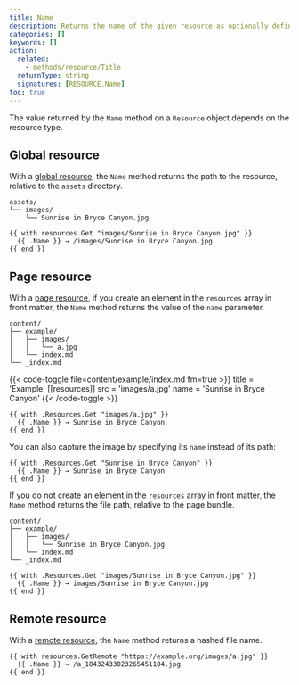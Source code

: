 ```yaml
---
title: Name
description: Returns the name of the given resource as optionally defined in front matter, falling back to its file path.
categories: []
keywords: []
action:
  related:
    - methods/resource/Title
  returnType: string
  signatures: [RESOURCE.Name]
toc: true
---
```


The value returned by the `Name` method on a `Resource` object depends on the resource type.

## Global resource

With a [global resource], the `Name` method returns the path to the resource, relative to the `assets` directory.

```text
assets/
└── images/
    └── Sunrise in Bryce Canyon.jpg
```

```go-html-template
{{ with resources.Get "images/Sunrise in Bryce Canyon.jpg" }}
  {{ .Name }} → /images/Sunrise in Bryce Canyon.jpg
{{ end }}
```

## Page resource

With a [page resource], if you create an element in the `resources` array in front matter, the `Name` method returns the value of the `name` parameter.

```text
content/
├── example/
│   ├── images/
│   │   └── a.jpg
│   └── index.md
└── _index.md
```

{{< code-toggle file=content/example/index.md fm=true >}}
title = 'Example'
[[resources]]
src = 'images/a.jpg'
name = 'Sunrise in Bryce Canyon'
{{< /code-toggle >}}

```go-html-template
{{ with .Resources.Get "images/a.jpg" }}
  {{ .Name }} → Sunrise in Bryce Canyon
{{ end }}
```

You can also capture the image by specifying its `name` instead of its path:

```go-html-template
{{ with .Resources.Get "Sunrise in Bryce Canyon" }}
  {{ .Name }} → Sunrise in Bryce Canyon
{{ end }}
```

If you do not create an element in the `resources` array in front matter, the `Name` method returns the file path, relative to the page bundle.

```text
content/
├── example/
│   ├── images/
│   │   └── Sunrise in Bryce Canyon.jpg
│   └── index.md
└── _index.md
```

```go-html-template
{{ with .Resources.Get "images/Sunrise in Bryce Canyon.jpg" }}
  {{ .Name }} → images/Sunrise in Bryce Canyon.jpg
{{ end }}
```
## Remote resource

With a [remote resource], the `Name` method returns a hashed file name.

```go-html-template
{{ with resources.GetRemote "https://example.org/images/a.jpg" }}
  {{ .Name }} → /a_18432433023265451104.jpg
{{ end }}
```

[global resource]: /getting-started/glossary/#global-resource
[logical path]: /getting-started/glossary/#logical-path
[page resource]: /getting-started/glossary/#page-resource
[remote resource]: /getting-started/glossary/#remote-resource
